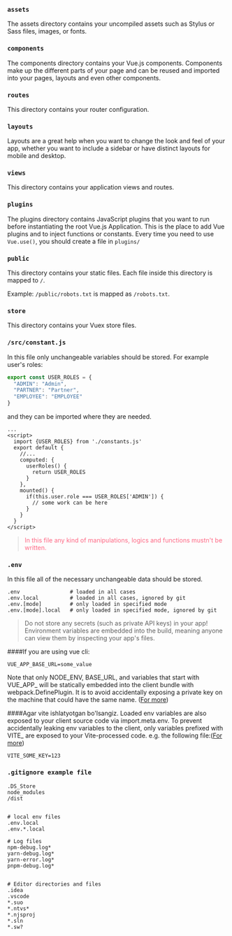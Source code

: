 


### `assets`

The assets directory contains your uncompiled assets such as Stylus or Sass files, images, or fonts.


### `components`

The components directory contains your Vue.js components. Components make up the different parts of your page and can be reused and imported into your pages, layouts and even other components.

### `routes`

This directory contains your router configuration.

### `layouts`

Layouts are a great help when you want to change the look and feel of your  app, whether you want to include a sidebar or have distinct layouts for mobile and desktop.



### `views`

This directory contains your application views and routes.


### `plugins`

The plugins directory contains JavaScript plugins that you want to run before instantiating the root Vue.js Application. This is the place to add Vue plugins and to inject functions or constants. Every time you need to use `Vue.use()`, you should create a file in `plugins/` 


### `public`

This directory contains your static files. Each file inside this directory is mapped to `/`.

Example: `/public/robots.txt` is mapped as `/robots.txt`.


### `store`

This directory contains your Vuex store files.

### `/src/constant.js`

In this file only unchangeable variables should be stored. For example user's roles:
```js
export const USER_ROLES = {
  "ADMIN": "Admin",
  "PARTNER": "Partner",
  "EMPLOYEE": "EMPLOYEE"
}
```

and they can be imported where they are needed.

```vue
...
<script>
  import {USER_ROLES} from './constants.js'
  export default {
    //...
    computed: {
      userRoles() {
        return USER_ROLES
      }
    },
    mounted() {
      if(this.user.role === USER_ROLES['ADMIN']) {
        // some work can be here 
      }
    }
  }
</script>
```


><span style="color: #ff6985">In this file any kind of manipulations, logics and functions mustn't be written.</span>


### `.env`
In this file all of the necessary unchangeable data should be stored.
```
.env                # loaded in all cases
.env.local          # loaded in all cases, ignored by git
.env.[mode]         # only loaded in specified mode
.env.[mode].local   # only loaded in specified mode, ignored by git
```

>Do not store any secrets (such as private API keys) in your app!
Environment variables are embedded into the build, meaning anyone can view them by inspecting your app's files.


####If you are using vue cli:
```dotenv
VUE_APP_BASE_URL=some_value
```
Note that only NODE_ENV, BASE_URL, and variables that start with VUE_APP_ will be statically embedded into the client bundle with webpack.DefinePlugin. It is to avoid accidentally exposing a private key on the machine that could have the same name. ([For more](https://cli.vuejs.org/guide/mode-and-env.html#environment-variables))


####Agar vite ishlatyotgan bo'lsangiz.
Loaded env variables are also exposed to your client source code via import.meta.env.
To prevent accidentally leaking env variables to the client, only variables prefixed with VITE_ are exposed to your Vite-processed code. e.g. the following file:([For more](https://vitejs.dev/guide/env-and-mode.html))
```dotenv
VITE_SOME_KEY=123
```







### `.gitignore example file`

```gitignore
.DS_Store
node_modules
/dist


# local env files
.env.local
.env.*.local

# Log files
npm-debug.log*
yarn-debug.log*
yarn-error.log*
pnpm-debug.log*


# Editor directories and files
.idea
.vscode
*.suo
*.ntvs*
*.njsproj
*.sln
*.sw?

```


